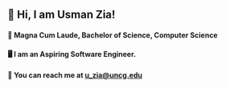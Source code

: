 ## :wave: Hi, I am Usman Zia!  
#### :school: Magna Cum Laude, Bachelor of Science, Computer Science
#### :desktop_computer: I am an Aspiring Software Engineer.
#### :envelope_with_arrow: You can reach me at u_zia@uncg.edu
